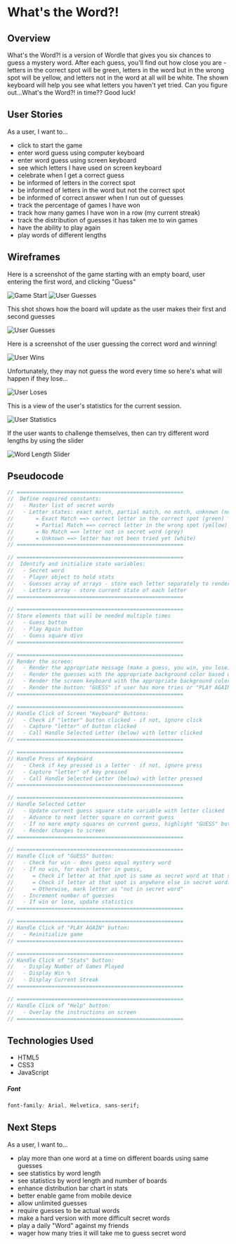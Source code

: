 # What's the Word?!

## Overview
What's the Word?! is a version of Wordle that gives you six chances to guess a mystery word.  After each guess, you'll find out how close you are - letters in the correct spot will be green, letters in the word but in the wrong spot will be yellow, and letters not in the word at all will be white.  The shown keyboard will help you see what letters you haven't yet tried.  Can you figure out...What's the Word?! in time?? Good luck!

## User Stories
As a user, I want to...
  - click to start the game
  - enter word guess using computer keyboard
  - enter word guess using screen keyboard
  - see which letters I have used on screen keyboard
  - celebrate when I get a correct guess
  - be informed of letters in the correct spot
  - be informed of letters in the word but not the correct spot
  - be informed of correct answer when I run out of guesses
  - track the percentage of games I have won
  - track how many games I have won in a row (my current streak)
  - track the distribution of guesses it has taken me to win games
  - have the ability to play again
  - play words of different lengths

## Wireframes

Here is a screenshot of the game starting with an empty board, user entering the first word, and clicking "Guess"

![Game Start](wireframes/screenshots/gameStart.png)
![User Guesses](wireframes/screenshots/userGuesses.png)

This shot shows how the board will update as the user makes their first and second guesses

![User Guesses](wireframes/screenshots/userEntersGuesses.png)

Here is a screenshot of the user guessing the correct word and winning!

![User Wins](wireframes/screenshots/userWins.png)

Unfortunately, they may not guess the word every time so here's what will happen if they lose...

![User Loses](wireframes/screenshots/userLoses.png)

This is a view of the user's statistics for the current session.

![User Statistics](wireframes/screenshots/userStats.png)

If the user wants to challenge themselves, then can try different word lengths by using the slider

![Word Length Slider](wireframes/screenshots/wordLengthSlider.png)

## Pseudocode

```js
// ===================================================== 
//  Define required constants:
//   - Master list of secret words
//   - Letter states: exact match, partial match, no match, unknown (not tried) with their associated background colors
//       = Exact Match ==> correct letter in the correct spot (green)
//       = Partial Match ==> correct letter in the wrong spot (yellow)
//       = No Match ==> letter not in secret word (grey)
//       = Unknown ==> letter has not been tried yet (white)
// ===================================================== 

// ===================================================== 
//  Identify and initialize state variables:
//   - Secret word
//   - Player object to hold stats
//   - Guesses array of arrays - store each letter separately to render easier
//   - Letters array - store current state of each letter
// ===================================================== 

// ===================================================== 
// Store elements that will be needed multiple times
//   - Guess button
//   - Play Again button
//   - Guess square divs
// ===================================================== 

// ===================================================== 
// Render the screen:
//   - Render the appropriate message (make a guess, you win, you lose)
//   - Render the guesses with the appropriate background color based on the guess's state (exact match, partial match, no match, unknown - not tried)
//   - Render the screen keyboard with the appropriate background color based on the letter's state (exact match, partial match, no match, unknown - not tried)
//   - Render the button: "GUESS" if user has more tries or "PLAY AGAIN" if they lost
// ===================================================== 

// ===================================================== 
// Handle Click of Screen "Keyboard" Buttons:
//   - Check if "letter" button clicked - if not, ignore click
//   - Capture "letter" of button clicked
//   - Call Handle Selected Letter (below) with letter clicked
// ===================================================== 

// ===================================================== 
// Handle Press of Keyboard
//   - Check if key pressed is a letter - if not, ignore press
//   - Capture "letter" of key pressed
//   - Call Handle Selected Letter (below) with letter pressed
// ===================================================== 

// ===================================================== 
// Handle Selected Letter
//   - Update current guess square state variable with letter clicked
//   - Advance to next letter square on current guess
//   - If no more empty squares on current guess, highlight "GUESS" button
//   - Render changes to screen
// ===================================================== 

// ===================================================== 
// Handle Click of "GUESS" button:
//   - Check for win - does guess equal mystery word
//   - If no win, for each letter in guess, 
//      = Check if letter at that spot is same as secret word at that spot.  If so, mark letter as "exact match"
//      = Check if letter at that spot is anywhere else in secret word.  If so, mark letter as "found but not exact match"
//      = Otherwise, mark letter as "not in secret word"
//   - Increment number of guesses
//   - If win or lose, update statistics
// ===================================================== 

// ===================================================== 
// Handle Click of "PLAY AGAIN" button:
//   - Reinitialize game
// ===================================================== 

// ===================================================== 
// Handle Click of "Stats" button:
//   - Display Number of Games Played
//   - Display Win %
//   - Display Current Streak
// ===================================================== 

// ===================================================== 
// Handle Click of "Help" button:
//   - Overlay the instructions on screen
// ===================================================== 
```



## Technologies Used
- HTML5
- CSS3
- JavaScript

##### Font
```css
font-family: Arial, Helvetica, sans-serif;
```

## Next Steps
As a user, I want to...
  - play more than one word at a time on different boards using same guesses
  - see statistics by word length
  - see statistics by word length and number of boards
  - enhance distribution bar chart in stats
  - better enable game from mobile device
  - allow unlimited guesses
  - require guesses to be actual words
  - make a hard version with more difficult secret words
  - play a daily "Word" against my friends
  - wager how many tries it will take me to guess secret word
  
